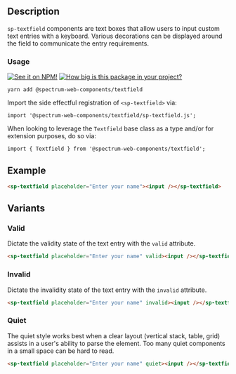 ## Description

`sp-textfield` components are text boxes that allow users to input custom text entries with a keyboard. Various decorations can be displayed around the field to communicate the entry requirements.

### Usage

[![See it on NPM!](https://img.shields.io/npm/v/@spectrum-web-components/textfield?style=for-the-badge)](https://www.npmjs.com/package/@spectrum-web-components/textfield)
[![How big is this package in your project?](https://img.shields.io/bundlephobia/minzip/@spectrum-web-components/textfield?style=for-the-badge)](https://bundlephobia.com/result?p=@spectrum-web-components/textfield)

```
yarn add @spectrum-web-components/textfield
```

Import the side effectful registration of `<sp-textfield>` via:

```
import '@spectrum-web-components/textfield/sp-textfield.js';
```

When looking to leverage the `Textfield` base class as a type and/or for extension purposes, do so via:

```
import { Textfield } from '@spectrum-web-components/textfield';
```

## Example

```html
<sp-textfield placeholder="Enter your name"><input /></sp-textfield>
```

## Variants

### Valid

Dictate the validity state of the text entry with the `valid` attribute.

```html
<sp-textfield placeholder="Enter your name" valid><input /></sp-textfield>
```

### Invalid

Dictate the invalidity state of the text entry with the `invalid` attribute.

```html
<sp-textfield placeholder="Enter your name" invalid><input /></sp-textfield>
```

### Quiet

The quiet style works best when a clear layout (vertical stack, table, grid) assists in a user's ability to parse the element. Too many quiet components in a small space can be hard to read.

```html
<sp-textfield placeholder="Enter your name" quiet><input /></sp-textfield>
```

